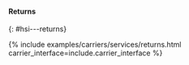 #### Returns
{: #hsi---returns}

{% include examples/carriers/services/returns.html carrier_interface=include.carrier_interface %}
